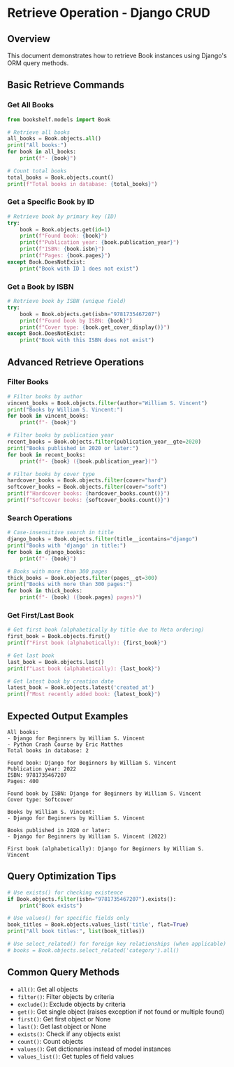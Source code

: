 # Retrieve Operation - Django CRUD

## Overview
This document demonstrates how to retrieve Book instances using Django's ORM query methods.

## Basic Retrieve Commands

### Get All Books
```python
from bookshelf.models import Book

# Retrieve all books
all_books = Book.objects.all()
print("All books:")
for book in all_books:
    print(f"- {book}")

# Count total books
total_books = Book.objects.count()
print(f"Total books in database: {total_books}")
```

### Get a Specific Book by ID
```python
# Retrieve book by primary key (ID)
try:
    book = Book.objects.get(id=1)
    print(f"Found book: {book}")
    print(f"Publication year: {book.publication_year}")
    print(f"ISBN: {book.isbn}")
    print(f"Pages: {book.pages}")
except Book.DoesNotExist:
    print("Book with ID 1 does not exist")
```

### Get a Book by ISBN
```python
# Retrieve book by ISBN (unique field)
try:
    book = Book.objects.get(isbn="9781735467207")
    print(f"Found book by ISBN: {book}")
    print(f"Cover type: {book.get_cover_display()}")
except Book.DoesNotExist:
    print("Book with this ISBN does not exist")
```

## Advanced Retrieve Operations

### Filter Books
```python
# Filter books by author
vincent_books = Book.objects.filter(author="William S. Vincent")
print("Books by William S. Vincent:")
for book in vincent_books:
    print(f"- {book}")

# Filter books by publication year
recent_books = Book.objects.filter(publication_year__gte=2020)
print("Books published in 2020 or later:")
for book in recent_books:
    print(f"- {book} ({book.publication_year})")

# Filter books by cover type
hardcover_books = Book.objects.filter(cover="hard")
softcover_books = Book.objects.filter(cover="soft")
print(f"Hardcover books: {hardcover_books.count()}")
print(f"Softcover books: {softcover_books.count()}")
```

### Search Operations
```python
# Case-insensitive search in title
django_books = Book.objects.filter(title__icontains="django")
print("Books with 'django' in title:")
for book in django_books:
    print(f"- {book}")

# Books with more than 300 pages
thick_books = Book.objects.filter(pages__gt=300)
print("Books with more than 300 pages:")
for book in thick_books:
    print(f"- {book} ({book.pages} pages)")
```

### Get First/Last Book
```python
# Get first book (alphabetically by title due to Meta ordering)
first_book = Book.objects.first()
print(f"First book (alphabetically): {first_book}")

# Get last book
last_book = Book.objects.last()
print(f"Last book (alphabetically): {last_book}")

# Get latest book by creation date
latest_book = Book.objects.latest('created_at')
print(f"Most recently added book: {latest_book}")
```

## Expected Output Examples
```
All books:
- Django for Beginners by William S. Vincent
- Python Crash Course by Eric Matthes
Total books in database: 2

Found book: Django for Beginners by William S. Vincent
Publication year: 2022
ISBN: 9781735467207
Pages: 400

Found book by ISBN: Django for Beginners by William S. Vincent
Cover type: Softcover

Books by William S. Vincent:
- Django for Beginners by William S. Vincent

Books published in 2020 or later:
- Django for Beginners by William S. Vincent (2022)

First book (alphabetically): Django for Beginners by William S. Vincent
```

## Query Optimization Tips
```python
# Use exists() for checking existence
if Book.objects.filter(isbn="9781735467207").exists():
    print("Book exists")

# Use values() for specific fields only
book_titles = Book.objects.values_list('title', flat=True)
print("All book titles:", list(book_titles))

# Use select_related() for foreign key relationships (when applicable)
# books = Book.objects.select_related('category').all()
```

## Common Query Methods
- `all()`: Get all objects
- `filter()`: Filter objects by criteria
- `exclude()`: Exclude objects by criteria
- `get()`: Get single object (raises exception if not found or multiple found)
- `first()`: Get first object or None
- `last()`: Get last object or None
- `exists()`: Check if any objects exist
- `count()`: Count objects
- `values()`: Get dictionaries instead of model instances
- `values_list()`: Get tuples of field values

